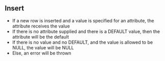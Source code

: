 ## Insert
 - If a new row is inserted and a value is specified for an attribute, the attribute receives the value
 - If there is no attribute supplied and there is a DEFAULT value, then the attribute will be the default
 - If there is no value and no DEFAULT, and the value is allowed to be NULL, the value will be NULL
 - Else, an error will be thrown